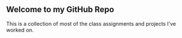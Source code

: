 ## Welcome to my GitHub Repo

This is a collection of most of the class assignments and projects I've worked on.
